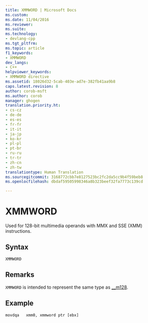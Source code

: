 ```yaml
---
title: XMMWORD | Microsoft Docs
ms.custom: 
ms.date: 11/04/2016
ms.reviewer: 
ms.suite: 
ms.technology:
- devlang-cpp
ms.tgt_pltfrm: 
ms.topic: article
f1_keywords:
- XMMWORD
dev_langs:
- C++
helpviewer_keywords:
- XMMWORD directive
ms.assetid: 18026d32-5cab-403e-ad7e-382fb41aa9b8
caps.latest.revision: 8
author: corob-msft
ms.author: corob
manager: ghogen
translation.priority.ht:
- cs-cz
- de-de
- es-es
- fr-fr
- it-it
- ja-jp
- ko-kr
- pl-pl
- pt-br
- ru-ru
- tr-tr
- zh-cn
- zh-tw
translationtype: Human Translation
ms.sourcegitcommit: 3168772cbb7e8127523bc2fc2da5cc9b4f59beb8
ms.openlocfilehash: dbdaf59505998346a8b323beef32fa7773c139cd

---
```

# XMMWORD
Used for 128-bit multimedia operands with MMX and SSE (XMM) instructions.  
  
## Syntax  
  
```  
XMMWORD  
```  
  
## Remarks  
 `XMMWORD` is intended to represent the same type as [__m128](../../cpp/m128.md).  
  
## Example  
  
```  
movdqa   xmm0, xmmword ptr [ebx]  
```


<!--HONumber=Jan17_HO2-->



